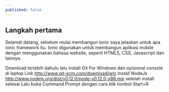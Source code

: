 ```yaml
---
published: false
---
```

## Langkah pertama

Selamat datang, sebelum mulai membangun ionic saya jelaskan untuk apa ionic framework itu. Ionic digunakan untuk membangun aplikasi mobile dengan menggunakan bahasa website, seperti HTML5, CSS, Javascript dan lainnya.

Download terlebih dahulu lalu install Git For Windows dan opisional console di laptop Link http://www.git-scm.com/download/win
Install NodeJs http://www.nodejs.org/dist/v0.12.0/node-v0.12.0-x86.msi setelah install selesai
Lalu buka Command Prompt dengan cara klik tombol  Start+R


